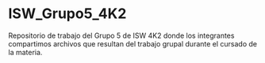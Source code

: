 # ISW_Grupo5_4K2
Repositorio de trabajo del Grupo 5 de ISW 4K2 donde los integrantes compartimos archivos que resultan del trabajo grupal durante el cursado de la materia.
